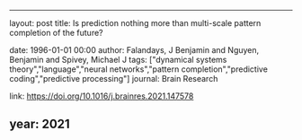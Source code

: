 ---
layout: post
title: Is prediction nothing more than multi-scale pattern completion of the future?

date: 1996-01-01 00:00
author: Falandays, J Benjamin and Nguyen, Benjamin and Spivey, Michael J
tags: ["dynamical systems theory","language","neural networks","pattern completion","predictive coding","predictive processing"]
journal: Brain Research

link: https://doi.org/10.1016/j.brainres.2021.147578

year: 2021
-----